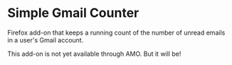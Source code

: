 Simple Gmail Counter
=============

Firefox add-on that keeps a running count of the number of unread emails in a user's Gmail account.

This add-on is not yet available through AMO. But it will be!
